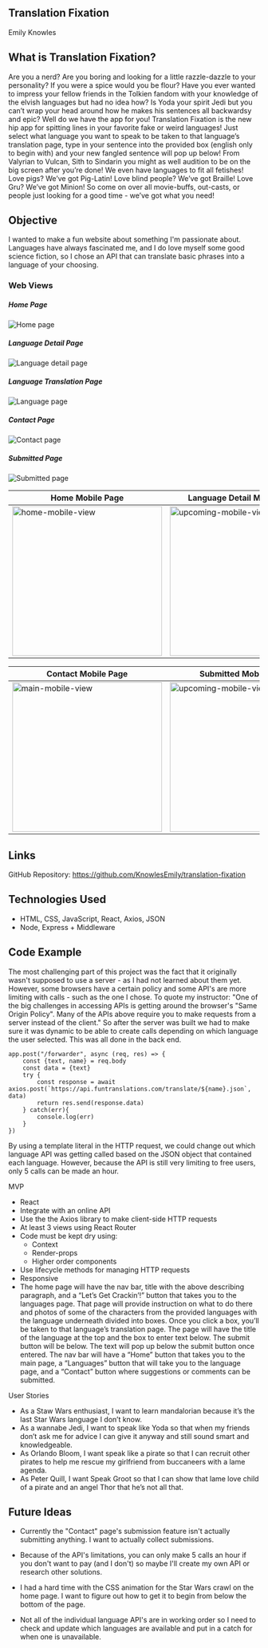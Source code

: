 ## Translation Fixation

Emily Knowles

## What is Translation Fixation?

Are you a nerd? Are you boring and looking for a little razzle-dazzle to your personality? If you were a spice would you be flour? Have you ever wanted to impress your fellow friends in the Tolkien fandom with your knowledge of the elvish languages but had no idea how? Is Yoda your spirit Jedi but you can’t wrap your head around how he makes his sentences all backwardsy and epic? Well do we have the app for you! Translation Fixation is the new hip app for spitting lines in your favorite fake or weird languages! Just select what language you want to speak to be taken to that language’s translation page, type in your sentence into the provided box (english only to begin with) and your new fangled sentence will pop up below! From Valyrian to Vulcan, Sith to Sindarin you might as well audition to be on the big screen after you’re done! We even have languages to fit all fetishes! Love pigs? We’ve got Pig-Latin! Love blind people? We’ve got Braille! Love Gru? We’ve got Minion! So come on over all movie-buffs, out-casts, or people just looking for a good time - we’ve got what you need!

## Objective

I wanted to make a fun website about something I'm passionate about. Languages have always fascinated me, and I do love myself some good science fiction, so I chose an API that can translate basic phrases into a language of your choosing.

### Web Views

##### Home Page
![Home page](/screenshots/homePage.png)

##### Language Detail Page
![Language detail page](/screenshots/langDetailPage.png)

##### Language Translation Page
![Language page](/screenshots/langPage.png)

##### Contact Page
![Contact page](/screenshots/contactPage.png)

##### Submitted Page
![Submitted page](/screenshots/submittedPage.png)

Home Mobile Page | Language Detail Mobile Page | Language Translation Mobile Page
--- | --- | --- |
<img alt="home-mobile-view" src="screenshots/homeMobile.png" width="300" height="auto"> | <img alt="upcoming-mobile-view" src="screenshots/langDetailMobile.png" width="300" height="auto"> | <img alt="add-gig-mobile-view" src="screenshots/langMobile.png" width="300" height="auto">

Contact Mobile Page | Submitted Mobile Page
--- | ---
<img alt="main-mobile-view" src="screenshots/contactMobile.png" width="300" height="auto"> | <img alt="upcoming-mobile-view" src="screenshots/submittedMobile.png" width="300" height="auto">

## Links

GitHub Repository: https://github.com/KnowlesEmily/translation-fixation

## Technologies Used
* HTML, CSS, JavaScript, React, Axios, JSON
* Node, Express + Middleware

## Code Example

The most challenging part of this project was the fact that it originally wasn't supposed to use a server - as I had not learned about them yet. However, some browsers have a certain policy and some API's are more limiting with calls - such as the one I chose. To quote my instructor: "One of the big challenges in accessing APIs is getting around the browser's "Same Origin Policy". Many of the APIs above require you to make requests from a server instead of the client." So after the server was built we had to make sure it was dynamic to be able to create calls depending on which language the user selected. This was all done in the back end.

```
app.post("/forwarder", async (req, res) => {
    const {text, name} = req.body
    const data = {text}
    try {
        const response = await axios.post(`https://api.funtranslations.com/translate/${name}.json`, data)
        return res.send(response.data)
    } catch(err){
        console.log(err)
    }
})
```

By using a template literal in the HTTP request, we could change out which language API was getting called based on the JSON object that contained each language. However, because the API is still very limiting to free users, only 5 calls can be made an hour.

MVP
* React
* Integrate with an online API
* Use the the Axios library to make client-side HTTP requests
* At least 3 views using React Router
* Code must be kept dry using:
    * Context
    * Render-props
    * Higher order components
* Use lifecycle methods for managing HTTP requests
* Responsive
* The home page will have the nav bar, title with the above describing paragraph, and a “Let’s Get Crackin’!” button that takes you to the languages page. That page will provide instruction on what to do there and photos of some of the characters from the provided languages with the language underneath divided into boxes. Once you click a box, you’ll be taken to that language’s translation page. The page will have the title of the language at the top and the box to enter text below. The submit button will be below. The text will pop up below the submit button once entered. The nav bar will have a “Home” button that takes you to the main page, a “Languages” button that will take you to the language page, and a “Contact” button where suggestions or comments can be submitted.

User Stories
* As a Staw Wars enthusiast, I want to learn mandalorian because it’s the last Star Wars language I don’t know.
* As a wannabe Jedi, I want to speak like Yoda so that when my friends don’t ask me for advice I can give it anyway and still sound smart and knowledgeable.
* As Orlando Bloom, I want speak like a pirate so that I can recruit other pirates to help me rescue my girlfriend from buccaneers with a lame agenda.
* As Peter Quill, I want Speak Groot so that I can show that lame love child of a pirate and an angel Thor that he’s not all that.

## Future Ideas

* Currently the "Contact" page's submission feature isn't actually submitting anything. I want to actually collect submissions.

* Because of the API's limitations, you can only make 5 calls an hour if you don't want to pay (and I don't) so maybe I'll create my own API or research other solutions.

* I had a hard time with the CSS animation for the Star Wars crawl on the home page. I want to figure out how to get it to begin from below the bottom of the page.

* Not all of the individual language API's are in working order so I need to check and update which languages are available and put in a catch for when one is unavailable.